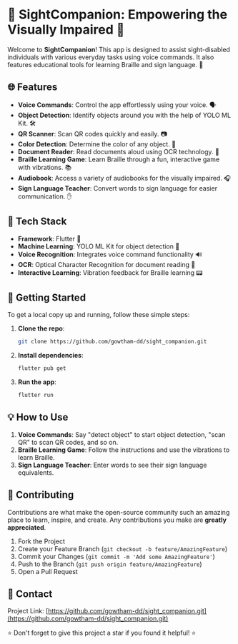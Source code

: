 # 🌟 SightCompanion: Empowering the Visually Impaired 🌟

Welcome to **SightCompanion**! This app is designed to assist sight-disabled individuals with various everyday tasks using voice commands. It also features educational tools for learning Braille and sign language. 🎉

## 🌐 Features

- **Voice Commands**: Control the app effortlessly using your voice. 🗣️
- **Object Detection**: Identify objects around you with the help of YOLO ML Kit. 🛠️
- **QR Scanner**: Scan QR codes quickly and easily. 📷
- **Color Detection**: Determine the color of any object. 🎨
- **Document Reader**: Read documents aloud using OCR technology. 📄
- **Braille Learning Game**: Learn Braille through a fun, interactive game with vibrations. 📚
- **Audiobook**: Access a variety of audiobooks for the visually impaired. 🎧
- **Sign Language Teacher**: Convert words to sign language for easier communication. ✋

## 📱 Tech Stack

- **Framework**: Flutter 💙
- **Machine Learning**: YOLO ML Kit for object detection 🧠
- **Voice Recognition**: Integrates voice command functionality 🔊
- **OCR**: Optical Character Recognition for document reading 📝
- **Interactive Learning**: Vibration feedback for Braille learning 📟

## 🚀 Getting Started

To get a local copy up and running, follow these simple steps:

1. **Clone the repo**:
    ```sh
    git clone https://github.com/gowtham-dd/sight_companion.git
    ```

2. **Install dependencies**:
    ```sh
    flutter pub get
    ```

3. **Run the app**:
    ```sh
    flutter run
    ```



## 💡 How to Use

1. **Voice Commands**: Say "detect object" to start object detection, "scan QR" to scan QR codes, and so on.
2. **Braille Learning Game**: Follow the instructions and use the vibrations to learn Braille.
3. **Sign Language Teacher**: Enter words to see their sign language equivalents.

## 🤝 Contributing

Contributions are what make the open-source community such an amazing place to learn, inspire, and create. Any contributions you make are **greatly appreciated**.

1. Fork the Project
2. Create your Feature Branch (`git checkout -b feature/AmazingFeature`)
3. Commit your Changes (`git commit -m 'Add some AmazingFeature'`)
4. Push to the Branch (`git push origin feature/AmazingFeature`)
5. Open a Pull Request

## 📧 Contact


Project Link: [https://github.com/gowtham-dd/sight_companion.git](https://github.com/gowtham-dd/sight_companion.git)



⭐️ Don't forget to give this project a star if you found it helpful! ⭐️
